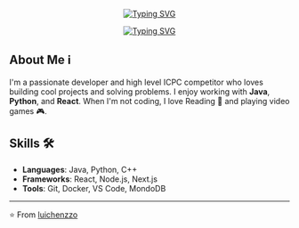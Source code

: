 
<p align="center">
  <a href="https://git.io/typing-svg"><img src="https://readme-typing-svg.demolab.com?font=Fira+Code&pause=1000&width=435&lines=Hello+There!+" alt="Typing SVG" /></a>
</p>
<p align="center">
    <a href="https://git.io/typing-svg"><img src="https://readme-typing-svg.demolab.com?font=Fira+Code&size=15&pause=1000&color=F7F7F7&width=435&lines=My+name+is+Luichenzzo" alt="Typing SVG" /></a>

</p>



## About Me ℹ️
I'm a passionate developer and high level ICPC competitor who loves building cool projects and solving problems. I enjoy working with **Java**, **Python**, and **React**. When I'm not coding, I love Reading 📖 and playing video games 🎮.

## Skills 🛠️

- **Languages**: Java, Python, C++ 
- **Frameworks**: React, Node.js, Next.js
- **Tools**: Git, Docker, VS Code, MondoDB

---

⭐️ From [luichenzzo](https://github.com/luichenzzo)
<!--
**luichenzzo/luichenzzo** is a ✨ _special_ ✨ repository because its `README.md` (this file) appears on your GitHub profile.

Here are some ideas to get you started:

- 🔭 I’m currently working on ...
- 🌱 I’m currently learning ...
- 👯 I’m looking to collaborate on ...
- 🤔 I’m looking for help with ...
- 💬 Ask me about ...
- 📫 How to reach me: ...
- 😄 Pronouns: ...
- ⚡ Fun fact: ...
-->
